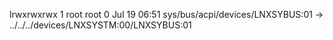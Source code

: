 lrwxrwxrwx 1 root root 0 Jul 19 06:51 sys/bus/acpi/devices/LNXSYBUS:01 -> ../../../devices/LNXSYSTM:00/LNXSYBUS:01
